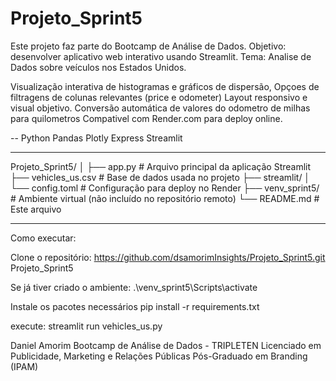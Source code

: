 # Projeto_Sprint5
Este projeto faz parte do Bootcamp de Análise de Dados.
Objetivo: desenvolver aplicativo web interativo usando Streamlit.
Tema: Analise de Dados sobre veículos nos Estados Unidos. 

Visualização interativa de histogramas e gráficos de dispersão,
Opçoes de filtragens de colunas relevantes (price e odometer)
Layout responsivo e visual objetivo.
Conversão automática de valores do odometro de milhas para quilometros
Compativel com Render.com para deploy online.

--
Python
Pandas
Plotly Express
Streamlit

---
Projeto_Sprint5/
│
├── app.py # Arquivo principal da aplicação Streamlit
├── vehicles_us.csv # Base de dados usada no projeto
├── streamlit/
│ └── config.toml # Configuração para deploy no Render
├── venv_sprint5/ # Ambiente virtual (não incluído no repositório remoto)
└── README.md # Este arquivo

---

Como executar:

Clone o repositório:
https://github.com/dsamorimInsights/Projeto_Sprint5.git
Projeto_Sprint5

Se já tiver criado o ambiente:
.\venv_sprint5\Scripts\activate

Instale os pacotes necessários
pip install -r requirements.txt

execute:
streamlit run vehicles_us.py

Daniel Amorim
Bootcamp de Análise de Dados - TRIPLETEN
Licenciado em Publicidade, Marketing e Relações Públicas
Pós-Graduado em Branding (IPAM)








